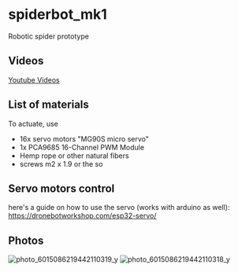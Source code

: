 # spiderbot_mk1
Robotic spider prototype

## Videos
[Youtube Videos](https://www.youtube.com/playlist?list=PLxMGwsEIy4YXqzaWbVHlb3hlWHMuYztLT)


## List of materials
To actuate, use 
- 16x servo motors "MG90S micro servo"
- 1x PCA9685 16-Channel PWM Module
- Hemp rope or other natural fibers
- screws m2 x 1.9 or the so

## Servo motors control
here's a guide on how to use the servo (works with arduino as well): 
https://dronebotworkshop.com/esp32-servo/ 

## Photos
![photo_6015086219442110319_y](https://github.com/tonycurra/spiderbot_mk1/assets/99278605/b65da875-a200-4fa4-8df9-bc28b93782ee)
![photo_6015086219442110318_y](https://github.com/tonycurra/spiderbot_mk1/assets/99278605/a719d3fe-3945-4cd7-a7ec-dcc37b5f8aa8)
